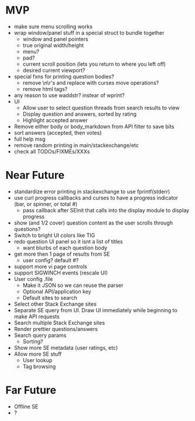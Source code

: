 # MVP
- make sure menu scrolling works
- wrap window/panel stuff in a special struct to bundle together
   - window and panel pointers
   - true original width/height
   - menu?
   - pad?
   - current scroll position (lets you return to where you left off)
   - desired current viewport?
- special fxns for printing question bodies?
   - remove \n\r's and replace with curses move operations?
   - remove html tags?
- any reason to use waddstr? instear of wprint?
- UI
   - Allow user to select question threads from search results to view
   - Display question and answers, sorted by rating
   - Highlight accepted answer
- Remove either body or body_markdown from API filter to save bits
- sort answers (accepted, then votes)
- full help msg
- remove random printing in main/stackexchange/etc
- check all TODOs/FIXMEs/XXXs


# Near Future
- standardize error printing in stackexchange to use fprintf(stderr)
- use curl progress callbacks and curses to have a progress indicator (bar, or spinner, or total #)
   - pass callback after SEInit that calls into the display module to display progress
- show (and 1/2 cover) question content as the user scrolls through questions?
- Switch to bright UI colors like TIG
- redo question UI panel so it isnt a list of titles
   - want blurbs of each question body
- get more then 1 page of results from SE
   - user config? default #?
- support more vi page controls
- support SIGWINCH events (rescale UI)
- User config .file
   - Make it JSON so we can reuse the parser
   - Optional API/application key
   - Default sites to search
- Select other Stack Exchange sites
- Separate SE query from UI. Draw UI immediately while beginning to make API requests
- Search multiple Stack Exchange sites
- Render prettier questions/answers
- Search query params
   - Sorting?
- Show more SE metadata (user ratings, etc)
- Allow more SE stuff
   - User lookup
   - Tag browsing

# Far Future
- Offline SE
- ?
